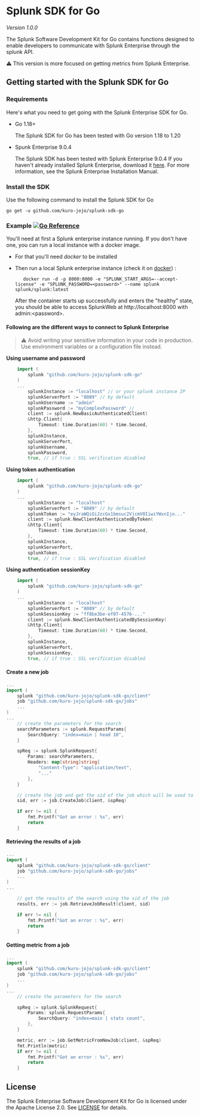 # Splunk SDK for Go 
*Version 1.0.0*

The Splunk Software Development Kit for Go contains functions designed to enable developers to communicate with Splunk Enterprise through the splunk API.

:warning: This version is more focused on getting metrics from Splunk Enterprise.
## Getting started with the Splunk SDK for Go

### Requirements
Here's what you need to get going with the Splunk Enterprise SDK for Go.

* Go 1.18+
    
    The Splunk SDK for Go has been tested with Go version 1.18 to 1.20

* Spunk Enterprise 9.0.4

    The Splunk SDK has been tested with Splunk Enterprise 9.0.4
If you haven't already installed Splunk Enterprise, download it [here](http://www.splunk.com/download). For more information, see the Splunk Enterprise Installation Manual.


### Install the SDK  

Use the following command to install the Splunk SDK for Go

    go get -u github.com/kuro-jojo/splunk-sdk-go

### Example [![Go Reference](https://pkg.go.dev/badge/github.com/kuro-jojo/splunk-sdk-go.svg)](https://pkg.go.dev/github.com/kuro-jojo/splunk-sdk-go)


You'll need at first a Splunk enterprise instance running. If you don't have one, you can run a local instance with a docker image.

* For that you'll need *docker* to be installed
* Then run a local Splunk enterprise instance (check it on [docker](https://hub.docker.com/r/splunk/splunk)) : 

         docker run -d -p 8000:8000 -e "SPLUNK_START_ARGS=--accept-license" -e "SPLUNK_PASSWORD=<password>" --name splunk splunk/splunk:latest


    After the container starts up successfully and enters the "healthy" state, you should be able to access SplunkWeb at http://localhost:8000 with admin:\<password>.

#### Following are the different ways to connect to Splunk Enterprise

> :warning: Avoid writing your sensitive information in your code in production. Use environment variables or a configuration file instead.

**Using username and password**
```go
    import (
        splunk "github.com/kuro-jojo/splunk-sdk-go"
    )
    ...
        splunkInstance := "localhost" // or your splunk instance IP
        splunkServerPort := "8089" // by default
        splunkUsername := "admin"
        splunkPassword := "myComplexPassword" // 
        client := splunk.NewBasicAuthenticatedClient(
        &http.Client{
            Timeout: time.Duration(60) * time.Second,
        },
        splunkInstance,
        splunkServerPort,
        splunkUsername,
        splunkPassword,
        true, // if true : SSL verification disabled 
```
**Using token authentication**
```go
    import (
        splunk "github.com/kuro-jojo/splunk-sdk-go"
    )
    ...
        splunkInstance := "localhost"
        splunkServerPort := "8089" // by default
        splunkToken := "eyJraWQiOiJzcGx1bmsuc2VjcmV0IiwiYWxnIjo..."
        client := splunk.NewClientAuthenticatedByToken(
        &http.Client{
            Timeout: time.Duration(60) * time.Second,
        },
        splunkInstance,
        splunkServerPort,
        splunkToken,
        true, // if true : SSL verification disabled 
```
**Using authentication sessionKey**
```go
    import (
        splunk "github.com/kuro-jojo/splunk-sdk-go"
    )
    ...
        splunkInstance := "localhost"
        splunkServerPort := "8089" // by default
        splunkSessionKey := "ff8be3be-ef07-4576-..."
        client := splunk.NewClientAuthenticatedBySessionKey(
        &http.Client{
            Timeout: time.Duration(60) * time.Second,
        },
        splunkInstance,
        splunkServerPort,
        splunkSessionKey,
        true, // if true : SSL verification disabled 
```

#### Create a new job 

```go
...
import ( 
    splunk "github.com/kuro-jojo/splunk-sdk-go/client"
    job "github.com/kuro-jojo/splunk-sdk-go/jobs"
    ...
)
...
    // create the parameters for the search
    searchParameters := splunk.RequestParams{
        SearchQuery: "index=main | head 10",
    }

    spReq := splunk.SplunkRequest{
        Params: searchParameters,
        Headers: map[string]string{
            "Content-Type": "application/text",
            "..."
        },
    }

    // create the job and get the sid of the job which will be used to get the results
    sid, err := job.CreateJob(client, &spReq)

    if err != nil {
        fmt.Printf("Got an error : %s", err)
        return
    }

```

#### Retrieving the results of a job
```go
...
import ( 
    splunk "github.com/kuro-jojo/splunk-sdk-go/client"
    job "github.com/kuro-jojo/splunk-sdk-go/jobs"
    ...
)
...

    // get the results of the search using the sid of the job
    results, err := job.RetrieveJobResult(client, sid)

    if err != nil {
        fmt.Printf("Got an error : %s", err)
        return
    }

```

#### Getting metric from a job
```go
...
import ( 
    splunk "github.com/kuro-jojo/splunk-sdk-go/client"
    job "github.com/kuro-jojo/splunk-sdk-go/jobs"
    ...
)
...
    // create the parameters for the search

    spReq := splunk.SplunkRequest{
        Params: splunk.RequestParams{
            SearchQuery: "index=main | stats count",
        },
    }

    metric, err := job.GetMetricFromNewJob(client, &spReq)
    fmt.Println(metric)
    if err != nil {
        fmt.Printf("Got an error : %s", err)
        return
    }

```

## License

The Splunk Enterprise Software Development Kit for Go is licensed under the Apache License 2.0. See [LICENSE](LICENSE) for details.
